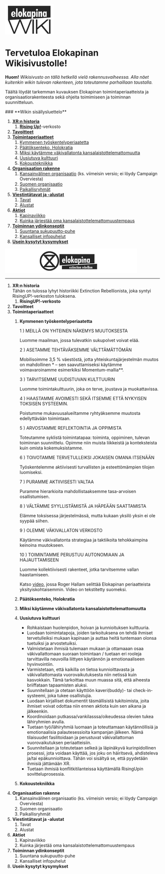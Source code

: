 ![kapinawiki logo](https://raw.githubusercontent.com/elokapina/kapinawiki/master/imgs/elokapina_wiki_logo.png)

# **Tervetuloa Elokapinan Wikisivustolle!**
**Huom!** *Wikisivusto on tällä hetkellä vielä rakennusvaiheessa. Alla näet kuitenkin wikin tulevan rakenteen, jota toteutamme parhaillaan taustalla.*

Täältä löydät tarkemman kuvauksen Elokapinan toimintaperiaatteista ja organisaatiorakenteesta sekä ohjeita toimimiseen ja toiminnan suunnitteluun. 

<div id="sluettelo"></div>
### **Wikin sisällysluettelo**

1. **[XR:n historia](#1)**
    1.	**[Rising Up!](#1.1)**-verkosto
2. **[Tavoitteet](#2)**
3. **[Toimintaperiaatteet](#3)**
    1.	[Kymmenen työskentelyperiaatetta](#3.1)
    2.	[Päätöksenteko, Holokratia](#3.2)
    3.	[Miksi käytämme väkivallatonta kansalaistottelemattomuutta](#3.3)
    4.	[Uusiutuva kulttuuri](#3.4)
    5.	[Kokoustekniikka](#3.5)
4. **[Organisaation rakenne](#4)**
    1.	[Kansainvälinen organisaatio](#4.1) (ks. viimeisin versio; ei löydy Campaign Overviesta)
    2.	[Suomen organisaatio](#4.2)
    3.	[Paikallisryhmät](#4.3)
5. **[Viestintätavat ja -alustat](#5)**
    1.  [Tavat](#5.1)
    2.  [Alustat](#5.2)
6. **[Aktiot](#6)**
    1.	[Kapinaviikko](#6.1)
    2.	[Kuinka järjestää oma kansalaistottelemattomuustempaus](#6.2)
7. **[Toiminnan ydinkonseptit](#7)**
    1.  [Suuntana sukupuutto-puhe](#7.1)
    2.  [Kansalliset infopuhelut](#7.2)
8. **[Usein kysytyt kysymykset](#8)**

<a href="https://www.extinctionrebellion.fi">![elokapina logo](https://raw.githubusercontent.com/elokapina/kapinawiki/master/imgs/logo.png)</a>


---

1. **XR:n historia**  
Tähän on tulossa lyhyt historiikki Extinction Rebellionista, joka syntyi RisingUP!-verkoston tuloksena.
    1. **RisingUP!-verkosto** 
2. **Tavoitteet** 
3. **Toimintaperiaatteet**
    1.	**Kymmenen työskentelyperiaatetta**
    
        1 ) MEILLÄ ON YHTEINEN NÄKEMYS MUUTOKSESTA
        
        Luomme maailman, jossa tulevatkin sukupolvet voivat elää. 
        
        2 ) ASETAMME TEHTÄVÄKSEMME VÄLTTÄMÄTTÖMÄN
        
        Mobilisoimme 3,5 % väestöstä, jotta yhteiskuntajärjestelmän muutos on mahdollinen * – sen saavuttamiseksi käytämme  voimavaroinamme esimerkiksi Momentum-mallia**. 
        
        3 ) TARVITSEMME UUDISTUVAN KULTTUURIN
        
        Luomme toimintakulttuurin, joka on terve, joustava ja muokattavissa. 
        
        4 ) HAASTAMME AVOIMESTI SEKÄ ITSEMME ETTÄ NYKYISEN TOKSISEN SYSTEEMIN. 
        
        Poistumme mukavuusalueiltamme ryhtyäksemme muutosta edellyttävään toimintaan. 
        
        5 ) ARVOSTAMME REFLEKTOINTIA JA OPPIMISTA
        
        Toteutamme syklistä toimintatapaa: toiminta, oppiminen, tulevan toiminnan suunnittelu. Opimme niin muista liikkeistä ja     konteksteista kuin omista kokemuksistamme. 
        
        6 ) TOIVOTAMME TERVETULLEIKSI JOKAISEN OMANA ITSENÄÄN
        
        Työskentelemme aktiivisesti turvallisten ja esteettömämpien tilojen luomiseksi. 
        
        7 ) PURAMME AKTIIVISESTI VALTAA 
        
        Puramme hierarkioita mahdollistaaksemme tasa-arvoisen osallistumisen.
        
        8 ) VÄLTÄMME SYYLLISTÄMISTÄ JA HÄPEÄÄN SAATTAMISTA
        
        Elämme toksisessa järjestelmässä, mutta kukaan yksilö yksin ei ole syypää siihen. 
        
        9 ) OLEMME VÄKIVALLATON VERKOSTO
        
        Käytämme väkivallatonta strategiaa ja taktiikoita tehokkaimpina keinoina muutokseen. 
        
        10 ) TOIMINTAMME PERUSTUU AUTONOMIAAN JA HAJAUTTAMISEEN
        
        Luomme kollektiivisesti rakenteet, jotka tarvitsemme vallan haastamiseen.
        
        Katso [video](https://www.youtube.com/watch?v=iKGQ6WeNbug&index=12&list=PL_JTu8vvTJww46JSUXe4cX_wo-38qgzR4), jossa Roger Hallam selittää Elokapinan periaatteista yksityiskohtaisemmin. Video on tekstitetty suomeksi. 
        
    2.	**Päätöksenteko, Holokratia**
    3.	**Miksi käytämme väkivallatonta kansalaistottelemattomuutta**
    4.  **Uusiutuva kulttuuri**
        * Rohkaistaan huolenpidon, hoivan ja kunnioituksen kulttuuria.
        * Luodaan toimintatapoja, joiden tarkoituksena on tehdä ihmiset tervetulleiksi mukaan kapinaan ja auttaa heitä tuntemaan olonsa tuetuiksi ja arvostetuiksi.
        * Valmistetaan ihmisiä tulemaan mukaan ja ottamaaan osaa väkivallattomaan suoraan toimintaan / tuetaan eri rooleja tarvittavilla neuvoilla liittyen käytännön ja emotionaaliseen hyvinvointiin.
        * Varmistetaan, että kaikilla on tietoa kunnioittavasta ja väkivallattomasta vuorovaikutuksesta niin netissä kuin kasvokkain. Tämä tarkoittaa muun muassa sitä, että aiheesta briiffataan tapaamisten aluksi.
        * Suunnitellaan ja otetaan käyttöön kaveri(buddy)- tai check-in-systeemi, joka tukee osallistujia.
        * Luodaan kirjalliset dokumentit täsmällisistä tukitoimista, joita ihmiset voivat odottaa niin ennen aktiota kuin sen aikana ja jälkeenkin.
        * Koordinoidaan putkassa/vankilasssa/oikeudessa olevien tukea lähiryhmien avulla.
        * Tuetaan työ/lähiryhmiä luomaan ja toteuttamaan käytännöllisiä ja emotionaalisia palautesessioita kampanjan jälkeen. Nämä tilaisuudet fasilitoidaan ja perustuvat väkivallattoman vuorovaikutuksen periaatteisiin.
        * Suunnitellaan ja toteutetaan selkeä ja läpinäkyvä kurinpidollinen prosessi, jota voidaan käyttää, jos joku on häiritsevä, ahdisteleva ja/tai epäkunnioittava. Tähän voi sisältyä se, että pyydetään ihmisiä jättämään XR.
        * Tuetaan ihmisiä konflitkitilanteissa käyttämällä RisingUpin sovitteluprosessia.
    5.	**Kokoustekniikka**
4. **Organisaation rakenne**
    1.	Kansainvälinen organisaatio (ks. viimeisin versio; ei löydy Campaign Overviesta)
    2.	Suomen organisaatio
    3.	Paikallisryhmät
5. **Viestintätavat ja -alustat**
    1.  Tavat
    2.  Alustat
6. **Aktiot**
    1.	Kapinaviikko
    2.	Kuinka järjestää oma kansalaistottelemattomuustempaus
7. **Toiminnan ydinkonseptit**
    1.  Suuntana sukupuutto-puhe
    2.  Kansalliset infopuhelut
8. **Usein kysytyt kysymykset**
